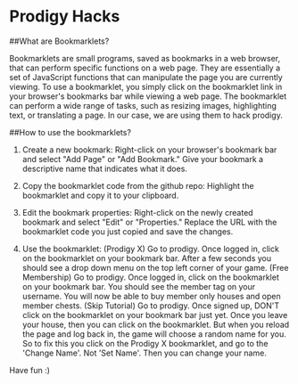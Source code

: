 # Prodigy Hacks

##What are Bookmarklets?

Bookmarklets are small programs, saved as bookmarks in a web browser, that can perform specific functions on a web page. They are essentially a set of JavaScript functions that can manipulate the page you are currently viewing. To use a bookmarklet, you simply click on the bookmarklet link in your browser's bookmarks bar while viewing a web page. The bookmarklet can perform a wide range of tasks, such as resizing images, highlighting text, or translating a page. In our case, we are using them to hack prodigy.

##How to use the bookmarklets?

1. Create a new bookmark: Right-click on your browser's bookmark bar and select "Add Page" or "Add Bookmark." Give your bookmark a descriptive name that indicates what it does.

3. Copy the bookmarklet code from the github repo: Highlight the bookmarklet and copy it to your clipboard.

4. Edit the bookmark properties: Right-click on the newly created bookmark and select "Edit" or "Properties." Replace the URL with the bookmarklet code you just copied and save the changes.

5. Use the bookmarklet: (Prodigy X) Go to prodigy. Once logged in, click on the bookmarklet on your bookmark bar. After a few seconds you should see a drop down menu on the top left corner of your game. (Free Membership) Go to prodigy. Once logged in, click on the bookmarklet on your bookmark bar. You should see the member tag on your username. You will now be able to buy member only houses and open member chests. (Skip Tutorial) Go to prodigy. Once signed up, DON'T click on the bookmarklet on your bookmark bar just yet. Once you leave your house, then you can click on the bookmarklet. But when you reload the page and log back in, the game will choose a random name for you. So to fix this you click on the Prodigy X bookmarklet, and go to the 'Change Name'. Not 'Set Name'. Then you can change your name.


Have fun :)
